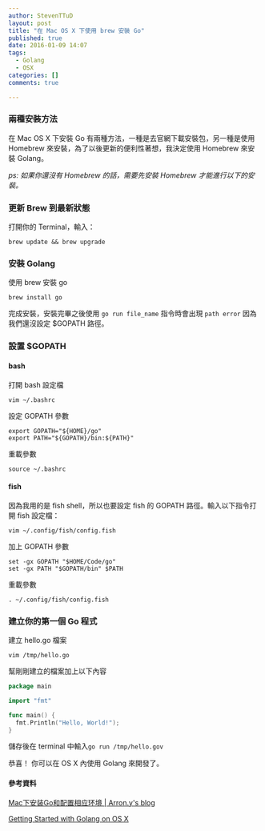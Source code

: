 ```yaml
---
author: StevenTTuD
layout: post
title: "在 Mac OS X 下使用 brew 安裝 Go"
published: true
date: 2016-01-09 14:07
tags:
  - Golang
  - OSX
categories: []
comments: true

---
```

### 兩種安裝方法

在 Mac OS X 下安裝 Go 有兩種方法，一種是去官網下載安裝包，另一種是使用 Homebrew 來安裝，為了以後更新的便利性著想，我決定使用 Homebrew 來安裝 Golang。

*ps: 如果你還沒有 Homebrew 的話，需要先安裝 Homebrew 才能進行以下的安裝。*


### 更新 Brew 到最新狀態

打開你的 Terminal，輸入：

```
brew update && brew upgrade
```

### 安裝 Golang

使用 brew 安裝 go

```
brew install go
```

完成安裝，安裝完畢之後使用 `go run file_name` 指令時會出現 `path error` 因為我們還沒設定 $GOPATH 路徑。

### 設置 $GOPATH




#### bash

打開 bash 設定檔

```
vim ~/.bashrc
```

設定 GOPATH 參數

```
export GOPATH="${HOME}/go"
export PATH="${GOPATH}/bin:${PATH}"
```

重載參數

```
source ~/.bashrc
```

#### fish

因為我用的是 fish shell，所以也要設定 fish 的 GOPATH 路徑。輸入以下指令打開 fish 設定檔：

```
vim ~/.config/fish/config.fish
```

加上 GOPATH 參數

```
set -gx GOPATH "$HOME/Code/go"
set -gx PATH "$GOPATH/bin" $PATH
```

重載參數

```
. ~/.config/fish/config.fish
```

### 建立你的第一個 Go 程式

建立 hello.go 檔案

```
vim /tmp/hello.go
```

幫剛剛建立的檔案加上以下內容

```go
package main

import "fmt"

func main() {
  fmt.Println("Hello, World!");
}
```

儲存後在 terminal 中輸入`go run /tmp/hello.gov`

恭喜！ 你可以在 OS X 內使用 Golang 來開發了。



#### 參考資料

[Mac下安装Go和配置相应环境 | Arron.y's blog](http://blog.helloarron.com/2015/08/29/go/mac-install-go/)

[Getting Started with Golang on OS X](https://coolaj86.com/articles/getting-started-with-golang-osx/)